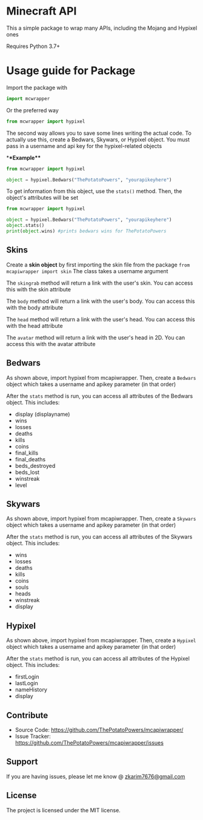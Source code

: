 # Minecraft API

This a simple package to wrap many APIs, including the Mojang and Hypixel ones

Requires Python 3.7+

# Usage guide for Package

Import the package with

```py
import mcwrapper
```

Or the preferred way

```py
from mcwrapper import hypixel
```

The second way allows you to save some lines writing the actual code. To actually use this, create a Bedwars, Skywars, or Hypixel object. You must pass in a username and api key for the hypixel-related objects

\***\*Example\*\***

```py
from mcwrapper import hypixel

object = hypixel.Bedwars("ThePotatoPowers", "yourapikeyhere")
```

To get information from this object, use the `stats()` method. Then, the object's attributes will be set

```py
from mcwrapper import hypixel

object = hypixel.Bedwars("ThePotatoPowers", "yourapikeyhere")
object.stats()
print(object.wins) #prints bedwars wins for ThePotatoPowers
```

## Skins

Create a **skin object** by first importing the skin file from the package `from mcapiwrapper import skin`
The class takes a username argument

The `skingrab` method will return a link with the user's skin. You can access this with the skin attribute

The `body` method will return a link with the user's body. You can access this with the body attribute

The `head` method will return a link with the user's head. You can access this with the head attribute

The `avatar` method will return a link with the user's head in 2D. You can access this with the avatar attribute

## Bedwars

As shown above, import hypixel from mcapiwrapper. Then, create a `Bedwars` object which takes a username and apikey parameter (in that order)

After the `stats` method is run, you can access all attributes of the Bedwars object. This includes:

- display (displayname)
- wins
- losses
- deaths
- kills
- coins
- final_kills
- final_deaths
- beds_destroyed
- beds_lost
- winstreak
- level

## Skywars

As shown above, import hypixel from mcapiwrapper. Then, create a `Skywars` object which takes a username and apikey parameter (in that order)

After the `stats` method is run, you can access all attributes of the Skywars object. This includes:

- wins
- losses
- deaths
- kills
- coins
- souls
- heads
- winstreak
- display

## Hypixel

As shown above, import hypixel from mcapiwrapper. Then, create a `Hypixel` object which takes a username and apikey parameter (in that order)

After the `stats` method is run, you can access all attributes of the Hypixel object. This includes:

- firstLogin
- lastLogin
- nameHistory
- display

## Contribute

- Source Code: https://github.com/ThePotatoPowers/mcapiwrapper/
- Issue Tracker: https://github.com/ThePotatoPowers/mcapiwrapper/issues

## Support

If you are having issues, please let me know @ zkarim7676@gmail.com

## License

The project is licensed under the MIT license.
